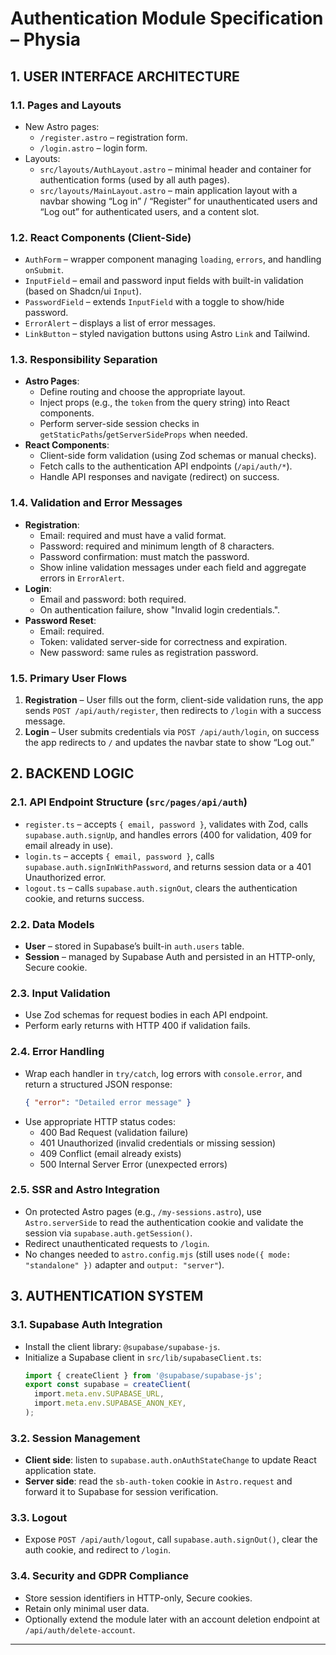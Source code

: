# Authentication Module Specification – Physia

## 1. USER INTERFACE ARCHITECTURE

### 1.1. Pages and Layouts
- New Astro pages:
  - `/register.astro` – registration form.
  - `/login.astro` – login form.
- Layouts:
  - `src/layouts/AuthLayout.astro` – minimal header and container for authentication forms (used by all auth pages).
  - `src/layouts/MainLayout.astro` – main application layout with a navbar showing “Log in” / “Register” for unauthenticated users and “Log out” for authenticated users, and a content slot.

### 1.2. React Components (Client-Side)
- `AuthForm` – wrapper component managing `loading`, `errors`, and handling `onSubmit`.
- `InputField` – email and password input fields with built-in validation (based on Shadcn/ui `Input`).
- `PasswordField` – extends `InputField` with a toggle to show/hide password.
- `ErrorAlert` – displays a list of error messages.
- `LinkButton` – styled navigation buttons using Astro `Link` and Tailwind.

### 1.3. Responsibility Separation
- **Astro Pages**:
  - Define routing and choose the appropriate layout.
  - Inject props (e.g., the `token` from the query string) into React components.
  - Perform server-side session checks in `getStaticPaths`/`getServerSideProps` when needed.
- **React Components**:
  - Client-side form validation (using Zod schemas or manual checks).
  - Fetch calls to the authentication API endpoints (`/api/auth/*`).
  - Handle API responses and navigate (redirect) on success.

### 1.4. Validation and Error Messages
- **Registration**:
  - Email: required and must have a valid format.
  - Password: required and minimum length of 8 characters.
  - Password confirmation: must match the password.
  - Show inline validation messages under each field and aggregate errors in `ErrorAlert`.
- **Login**:
  - Email and password: both required.
  - On authentication failure, show "Invalid login credentials.".
- **Password Reset**:
  - Email: required.
  - Token: validated server-side for correctness and expiration.
  - New password: same rules as registration password.

### 1.5. Primary User Flows
1. **Registration** – User fills out the form, client-side validation runs, the app sends `POST /api/auth/register`, then redirects to `/login` with a success message.
2. **Login** – User submits credentials via `POST /api/auth/login`, on success the app redirects to `/` and updates the navbar state to show “Log out.”

## 2. BACKEND LOGIC

### 2.1. API Endpoint Structure (`src/pages/api/auth`)
- `register.ts` – accepts `{ email, password }`, validates with Zod, calls `supabase.auth.signUp`, and handles errors (400 for validation, 409 for email already in use).
- `login.ts` – accepts `{ email, password }`, calls `supabase.auth.signInWithPassword`, and returns session data or a 401 Unauthorized error.
- `logout.ts` – calls `supabase.auth.signOut`, clears the authentication cookie, and returns success.

### 2.2. Data Models
- **User** – stored in Supabase’s built-in `auth.users` table.
- **Session** – managed by Supabase Auth and persisted in an HTTP-only, Secure cookie.

### 2.3. Input Validation
- Use Zod schemas for request bodies in each API endpoint.
- Perform early returns with HTTP 400 if validation fails.

### 2.4. Error Handling
- Wrap each handler in `try/catch`, log errors with `console.error`, and return a structured JSON response:
  ```json
  { "error": "Detailed error message" }
  ```
- Use appropriate HTTP status codes:
  - 400 Bad Request (validation failure)
  - 401 Unauthorized (invalid credentials or missing session)
  - 409 Conflict (email already exists)
  - 500 Internal Server Error (unexpected errors)

### 2.5. SSR and Astro Integration
- On protected Astro pages (e.g., `/my-sessions.astro`), use `Astro.serverSide` to read the authentication cookie and validate the session via `supabase.auth.getSession()`.
- Redirect unauthenticated requests to `/login`.
- No changes needed to `astro.config.mjs` (still uses `node({ mode: "standalone" })` adapter and `output: "server"`).

## 3. AUTHENTICATION SYSTEM

### 3.1. Supabase Auth Integration
- Install the client library: `@supabase/supabase-js`.
- Initialize a Supabase client in `src/lib/supabaseClient.ts`:
  ```ts
  import { createClient } from '@supabase/supabase-js';
  export const supabase = createClient(
    import.meta.env.SUPABASE_URL,
    import.meta.env.SUPABASE_ANON_KEY,
  );
  ```

### 3.2. Session Management
- **Client side**: listen to `supabase.auth.onAuthStateChange` to update React application state.
- **Server side**: read the `sb-auth-token` cookie in `Astro.request` and forward it to Supabase for session verification.

### 3.3. Logout
- Expose `POST /api/auth/logout`, call `supabase.auth.signOut()`, clear the auth cookie, and redirect to `/login`.

### 3.4. Security and GDPR Compliance
- Store session identifiers in HTTP-only, Secure cookies.
- Retain only minimal user data.
- Optionally extend the module later with an account deletion endpoint at `/api/auth/delete-account`.

---